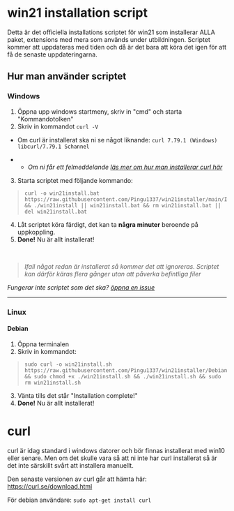 # win21 installation script

 Detta är det officiella installations scriptet för win21 som installerar ALLA paket, extensions med mera som används under utbildningen.
 Scriptet kommer att uppdateras med tiden och då är det bara att köra det igen för att få de senaste uppdateringarna.

## Hur man använder scriptet

### Windows
 1. Öppna upp windows startmeny, skriv in "cmd" och starta "Kommandotolken"
 2. Skriv in kommandot ``curl -V`` 
 - Om curl är installerat ska ni se något liknande: ``curl 7.79.1 (Windows) libcurl/7.79.1 Schannel``
 > 
 - - *Om ni får ett felmeddelande [läs mer om hur man installerar curl här](#curl)*
  3. Starta scriptet med följande kommando:<br/>
> ```
> curl -o win21install.bat https://raw.githubusercontent.com/Pingu1337/win21installer/main/Install.bat && ./win21install || win21install.bat && rm win21install.bat || del win21install.bat
> ```
 4. Låt scriptet köra färdigt, det kan ta **några minuter** beroende på uppkoppling.
 6. **Done!** Nu är allt installerat!
<br/>

>  *Ifall något redan är installerat så kommer det att ignoreras. Scriptet kan därför käras flera gånger utan att påverka befintliga filer*
> 
 *Fungerar inte scriptet som det ska?* *[öppna en issue](https://github.com/Pingu1337/win21installer/issues/new)*

<hr/>

### Linux 

#### Debian
 1. Öppna terminalen
 2. Skriv in kommandot: 
 > ```
 > sudo curl -o win21install.sh https://raw.githubusercontent.com/Pingu1337/win21installer/Debian/install.sh && sudo chmod +x ./win21install.sh && ./win21install.sh && sudo rm win21install.sh
 > ```
3. Vänta tills det står "Installation complete!"
4. **Done!** Nu är allt installerat!

# curl
curl är idag standard i windows datorer och bör finnas installerat med win10 eller senare.
Men om det skulle vara så att ni inte har curl installerat så är det inte särskillt svårt att installera manuellt.

Den senaste versionen av curl går att hämta här: https://curl.se/download.html

För debian användare: ``sudo apt-get install curl``
